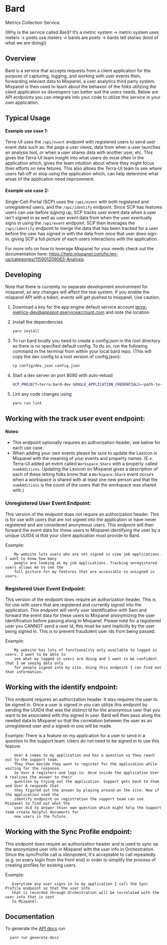 # Bard 
Metrics Collection Service

(Why is the service called Bard? It’s a metric system → metric system uses meters → poets use meters → bards are poets → bards tell stories (kind of what we are doing))


## Overview
Bard is a service that accepts requests from a client application for the purpose of capturing, logging, and working with user events then, forwarding relevant data to Mixpanel, a user analytics third party system. Mixpanel is then used to learn about the behavior of the folks utilizing the client application so developers can better suit the users needs. Below are API endpoints you can integrate into your code to utilize this service in your own application. 

## Typical Usage
#### Example use case 1: 
Terra-UI uses the `/api/event` endpoint with registered users to send user event data such as: the page a user views, data from when a user launches an analysis tool, or when a user shares data with another user, etc. This gives the Terra-UI team insight into what users do most often in the application which, gives the team intuition about where they might focus thier efforts on new fetures. This also allows the Terra-UI team to see where users fall-off or stop using the application which, can help determine what areas of the application need improvement. 
 
#### Example use case 2: 
Single-Cell-Portal (SCP) uses the `/api/event` with both registered and unregistered users, and the `/api/identify` endpoint. Since SCP has features users can use before signing up, SCP tracks user event data when a user isn't signed in as well as user event data from when the user eventually signs in using the `/api/event` endpoint. SCP then leverages the `/api/identify` endpoint to merge the data that has been tracked for a user before the user has signed in with the data from once that user does sign-in, giving SCP a full picture of each users interactions with the application.

For more info on how to leverage Mixpanel for your needs check out the documentation here: https://help.mixpanel.com/hc/en-us/categories/115001209063-Analysis.

## Developing
Note that there is currently no separate development environment for mixpanel, so any changes will affect the real system. If you enable the mixpanel API with a token, events will get pushed to mixpanel. Use caution.

1. Download a key for the app engine default service account terra-metrics-dev@appspot.gserviceaccount.com and note the location
2. Install the dependencies

    ```sh
    yarn install
    ```
3. To run bard locally you need to create a config.json in the root directory as there is no specified default config.
   To do so, run the following command in the terminal from within your local bard repo. (This will copy the dev config to a root version of config.json):
   
   ```sh
   cp config/dev.json config.json
   ``` 
4. Start a dev server on port 8080 with auto-reload

    ```sh
    GCP_PROJECT=terra-bard-dev GOOGLE_APPLICATION_CREDENTIALS=<path-to-key-file> yarn run start-dev
    ```
5. Lint any code changes using 

    ```sh
    yarn run lint
    ```
   
## Working with the track user event endpoint:
#### Notes:
- This endpoint optionally requires an authorization header, see below for each use case.
- When adding your own events please be sure to update the Lexicon in Mixpanel with the meaning of your events and property names. (E.x. Terra-UI added an event called `Workspace:Share` with a property called `numAdditions`. Updating the Lexicon on Mixpanel gives a description of each of these letting folks know that a `Workspace:Share` event occurs when a workspace is shared with at least one new person and that the `numAdditions` is the count of the users that the workspace was shared with.)

### Unregistered User Event Endpoint:
This version of the endpoint does not require an authorization header. This is for use with users that are not signed into the application or have never registered and are considered anonymous users. This endpoint will then forward the event data for these users to Mixpanel identifying the user by a unique UUID4 id that your client application must provide to Bard.

Example: 
		
		My website lets users who are not signed in view job applications. I want to know how many
		people are looking at my job applications. Tracking unregistered users allows me to see the
		full picture for my features that are accessible to unsigned in users.

### Registered User Event Endpoint:
This version of the endpoint does require an authorization header. This is for use with users that are registered and currently signed into the application. This endpoint will verify user identification with Sam and forward the event data for these users to Mixpanel anonymizing the user identification before passing along to Mixpanel. Please note for a registered user you CANNOT send a user id, this must be sent implicitly by the user being signed in. This is to prevent fraudulent user ids from being passed.

Example:
        
        My website has lots of functionality only available to logged in users. I want to be able to 
        see what my logged in users are doing and I want to be confident that I am seeing data only 
        for people signed into my site. Using this endpoint I can find out that information.


## Working with the identify endpoint:
This endpoint requires an authorization header. It also requires the user to be signed in. Once a user is signed in you can utilize this endpoint by sending the UUID4 that was the distinct id for the anonymous user that you want to be associated with this signed in user. Bard will then pass along the needed data to Mixpanel so that the correlation between the user as an unregistered user and a signed-in one will be made.

Example:
        There is a feature on my application for a user to send in a question to the support team.
        Users do not need to be signed in to use this feature. 
        
        User A comes to my application and has a question so they reach out to the support team. 
        They then decide they want to register for the application while waiting for the response. 
        So User A registers and logs-in. Once inside the application User A realizes the answer to their 
        question by trying out the application. Support gets back to them and User A responds that
        they figured out the answer by playing around on the site. Now if the application used the
        identify endpoint on registration the support team can use Mixpanel to find out what the
        user did to answer thier own question which might help the Support team create helpful documents for
        new users in the future.
       

## Working with the Sync Profile endpoint:
This endpoint does require an authorization header and is used to sync up the anonymized user info in Mixpanel with the user info in Orchestration.
Since the syncProfile call is idempotent, it's acceptable to call repeatedly (e.g. on every login from the front end) in order to simplify the process of creating profiles for existing users.


Example:
       
       Everytime any user signs in to my application I call the Sync Profile endpoint so that the user info
       that is recorded through Orchestration will be correlated with the user info that is sent
       to Mixpanel.
   
## Documentation
  To generate the [API docs](https://terra-metrics-dev.appspot.com/docs) run

  ```sh 
    yarn run generate-docs
  ```
